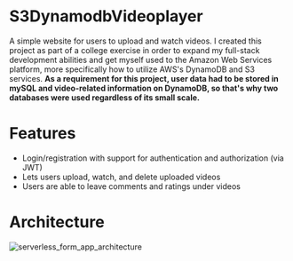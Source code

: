 # S3DynamodbVideoplayer
A simple website for users to upload and watch videos. I created this project as part of a college exercise in order to expand my full-stack development abilities and get myself used to the Amazon Web Services platform, more specifically how to utilize AWS's DynamoDB and S3 services. **As a requirement for this project, user data had to be stored in mySQL and video-related information on DynamoDB, so that's why two databases were used regardless of its small scale.**

# Features
- Login/registration with support for authentication and authorization (via JWT)
- Lets users upload, watch, and delete uploaded videos
- Users are able to leave comments and ratings under videos

# Architecture
![serverless_form_app_architecture](https://github.com/Gatinoko/AwsRdsDynamodbVideoplayer/assets/72329484/727075d5-95de-4005-b800-5e0153918d89)
